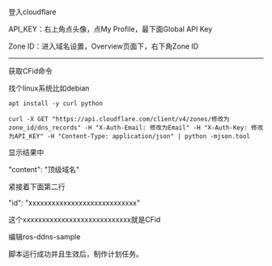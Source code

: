 登入cloudflare

API_KEY：右上角点头像，点My Profile，最下面Global API Key

Zone ID：进入域名设置，Overview页面下，右下角Zone ID

----------

获取CFid命令

找个linux系统比如debian
```
apt install -y curl python
```
```
curl -X GET "https://api.cloudflare.com/client/v4/zones/修改为zone_id/dns_records" -H "X-Auth-Email: 修改为Email" -H "X-Auth-Key: 修改为API_KEY" -H "Content-Type: application/json" | python -mjson.tool
```
显示结果中

"content": "顶级域名"

紧接着下面第二行

"id": "xxxxxxxxxxxxxxxxxxxxxxxxxxxx"

这个xxxxxxxxxxxxxxxxxxxxxxxxxxxx就是CFid

编辑ros-ddns-sample

脚本运行成功并且生效后，制作计划任务。
